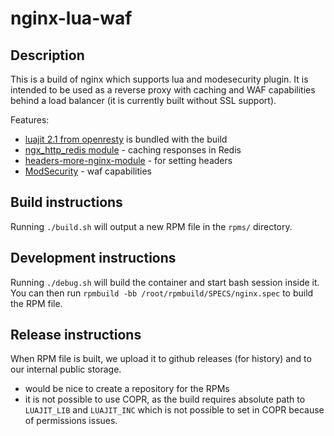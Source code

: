 nginx-lua-waf
================

## Description
This is a build of nginx which supports lua and modesecurity plugin. It is intended
to be used as a reverse proxy with caching and WAF capabilities behind a load balancer
(it is currently built without SSL support).

Features:
 - [luajit 2.1 from openresty](https://github.com/openresty/luajit2) is bundled with the build
 - [ngx_http_redis module](https://github.com/centminmod/ngx_http_redis/) - caching responses in Redis
 - [headers-more-nginx-module](https://github.com/openresty/headers-more-nginx-module) - for setting headers
 - [ModSecurity](https://github.com/owasp-modsecurity/ModSecurity-nginx) - waf capabilities

## Build instructions
Running `./build.sh` will output a new RPM file in the `rpms/` directory.

## Development instructions
Running `./debug.sh` will build the container and start bash session inside it.
You can then run `rpmbuild -bb /root/rpmbuild/SPECS/nginx.spec` to build the RPM file.

## Release instructions
When RPM file is built, we upload it to github releases (for history) and to our
internal public storage.

- would be nice to create a repository for the RPMs
- it is not possible to use COPR, as the build requires absolute path to
  `LUAJIT_LIB` and `LUAJIT_INC` which is not possible to set in COPR because
  of permissions issues.
